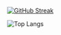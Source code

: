  
[![GitHub Streak](https://streak-stats.demolab.com?user=osaidalikhan&theme=dark&hide_border=true&date_format=M%20j%5B%2C%20Y%5D)](https://git.io/streak-stats)       




  ![Top Langs](https://github-readme-stats.vercel.app/api/top-langs/?username=OsaidAliKhan&langs_count=10&layout=compact&title_color=fff&text_color=00e7ff&bg_color=151515)

